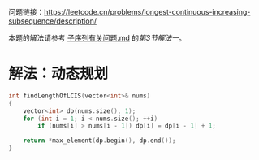 问题链接：https://leetcode.cn/problems/longest-continuous-increasing-subsequence/description/

本题的解法请参考 [子序列有关问题.md](https://github.com/SakuraMayAi/Tricks-of-Programming/blob/main/Algorithms%20And%20Data%20Structure/%E5%AD%90%E5%BA%8F%E5%88%97%E6%9C%89%E5%85%B3%E9%97%AE%E9%A2%98.md) 的*第3节解法一*。

# 解法：动态规划

```cpp
int findLengthOfLCIS(vector<int>& nums)
{
    vector<int> dp(nums.size(), 1);
    for (int i = 1; i < nums.size(); ++i)
        if (nums[i] > nums[i - 1]) dp[i] = dp[i - 1] + 1;

    return *max_element(dp.begin(), dp.end());
}
```
